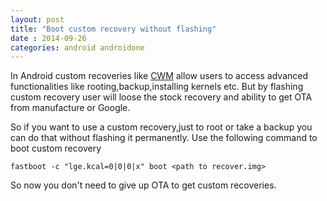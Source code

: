 ```yaml
---           
layout: post
title: "Boot custom recovery without flashing"
date : 2014-09-26
categories: android androidone
---
```

In Android custom recoveries like [CWM](https://clockworkmod.com/rommanager) allow users to access advanced functionalities like rooting,backup,installing kernels etc. But by flashing custom recovery user will loose the stock recovery and ability to get OTA from manufacture or Google.

So if you want to use a custom recovery,just to root or take a backup you can do that without flashing it permanently. Use the following command to boot custom recovery

	fastboot -c "lge.kcal=0|0|0|x" boot <path to recover.img>

So now you don't need to give up OTA to get custom recoveries.